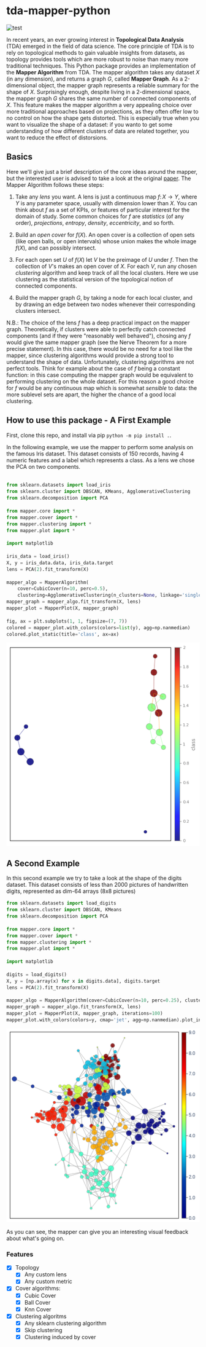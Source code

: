 # tda-mapper-python 

![test](https://github.com/lucasimi/tda-mapper-python/actions/workflows/test.yml/badge.svg)

In recent years, an ever growing interest in **Topological Data Analysis** (TDA) emerged in the field of data science. The core principle of TDA is to rely on topological methods to gain valuable insights from datasets, as topology provides tools which are more robust to noise than many more traditional techniques. This Python package provides an implementation of the **Mapper Algorithm** from TDA. The mapper algorithm takes any dataset $X$ (in any dimension), and returns a graph $G$, called **Mapper Graph**. As a 2-dimensional object, the mapper graph represents a reliable summary for the shape of $X$. Surprisingly enough, despite living in a 2-dimensional space, the mapper graph $G$ shares the same number of connected components of $X$. This feature makes the mapper algorithm a very appealing choice over more traditional approaches based on projections, as they often offer low to no control on how the shape gets distorted. This is especially true when you want to visualize the shape of a dataset: if you wanto to get some understanding of how different clusters of data are related together, you want to reduce the effect of distorsions.

## Basics

Here we'll give just a brief description of the core ideas around the mapper, but the interested user is advised to take a look at the original [paper](https://research.math.osu.edu/tgda/mapperPBG.pdf). The Mapper Algorithm follows these steps:

1. Take any *lens* you want. A lens is just a continuous map $f \colon X \to Y$, where $Y$ is any parameter space, usually with dimension lower than $X$. You can think about $f$ as a set of KPIs, or features of particular interest for the domain of study. Some common choices for $f$ are *statistics* (of any order), *projections*, *entropy*, *density*, *eccentricity*, and so forth.

2. Build an *open cover* for $f(X)$. An open cover is a collection of open sets (like open balls, or open intervals) whose union makes the whole image $f(X)$, and can possibly intersect.

3. For each open set $U$ of $f(X)$ let $V$ be the preimage of $U$ under $f$. Then the collection of $V$'s makes an open cover of $X$. For each $V$, run any chosen *clustering* algorithm and keep track of all the local clusters. Here we use clustering as the statistical version of the topological notion of connected components.

4. Build the mapper graph $G$, by taking a node for each local cluster, and by drawing an edge between two nodes whenever their corresponding clusters intersect.

N.B.: The choice of the lens $f$ has a deep practical impact on the mapper graph. Theoretically, if clusters were able to perfectly catch connected components (and if they were "reasonably well behaved"), chosing any $f$ would give the same mapper graph (see the Nerve Theorem for a more precise statement). In this case, there would be no need for a tool like the mapper, since clustering algorithms would provide a strong tool to understand the shape of data. Unfortunately, clustering algorithms are not perfect tools. Think for example about the case of $f$ being a constant function: in this case computing the mapper graph would be equivalent to performing clustering on the whole dataset. For this reason a good choice for $f$ would be any continuous map which is somewhat *sensible* to data: the more sublevel sets are apart, the higher the chance of a good local clustering.

## How to use this package - A First Example

First, clone this repo, and install via pip `python -m pip install .`. 

In the following example, we use the mapper to perform some analysis on the famous Iris dataset. This dataset consists of 150 records, having 4 numeric features and a label which represents a class. As a lens we chose the PCA on two components. 

```python

from sklearn.datasets import load_iris
from sklearn.cluster import DBSCAN, KMeans, AgglomerativeClustering
from sklearn.decomposition import PCA

from mapper.core import *
from mapper.cover import *
from mapper.clustering import *
from mapper.plot import *

import matplotlib

iris_data = load_iris()
X, y = iris_data.data, iris_data.target
lens = PCA(2).fit_transform(X)

mapper_algo = MapperAlgorithm(
    cover=CubicCover(n=10, perc=0.5), 
    clustering=AgglomerativeClustering(n_clusters=None, linkage='single'))
mapper_graph = mapper_algo.fit_transform(X, lens)
mapper_plot = MapperPlot(X, mapper_graph)

fig, ax = plt.subplots(1, 1, figsize=(7, 7))
colored = mapper_plot.with_colors(colors=list(y), agg=np.nanmedian)
colored.plot_static(title='class', ax=ax)

```
![The mapper graph of the iris dataset](/examples/iris.png)

## A Second Example

In this second example we try to take a look at the shape of the digits dataset. This dataset consists of less than 2000 pictures of handwritten digits, represented as dim-64 arrays (8x8 pictures)

```python
from sklearn.datasets import load_digits
from sklearn.cluster import DBSCAN, KMeans
from sklearn.decomposition import PCA

from mapper.core import *
from mapper.cover import *
from mapper.clustering import *
from mapper.plot import *

import matplotlib

digits = load_digits()
X, y = [np.array(x) for x in digits.data], digits.target
lens = PCA(2).fit_transform(X)

mapper_algo = MapperAlgorithm(cover=CubicCover(n=10, perc=0.25), clustering=KMeans(10, n_init='auto'))
mapper_graph = mapper_algo.fit_transform(X, lens)
mapper_plot = MapperPlot(X, mapper_graph, iterations=100)
mapper_plot.with_colors(colors=y, cmap='jet', agg=np.nanmedian).plot_interactive_2d(width=512, height=512)

```
![The mapper graph of the digits dataset](/examples/digits.png)

As you can see, the mapper can give you an interesting visual feedback about what's going on.

### Features

- [x] Topology
    - [x] Any custom lens
    - [x] Any custom metric
- [x] Cover algorithms:
    - [x] Cubic Cover
    - [x] Ball Cover
    - [x] Knn Cover
- [x] Clustering algoritms
    - [x] Any sklearn clustering algorithm
    - [x] Skip clustering
    - [x] Clustering induced by cover
